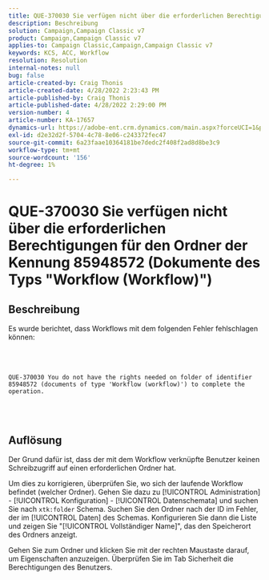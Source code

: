```yaml
---
title: QUE-370030 Sie verfügen nicht über die erforderlichen Berechtigungen für den Ordner der Kennung 85948572 (Dokumente des Typs "Workflow (Workflow)")
description: Beschreibung
solution: Campaign,Campaign Classic v7
product: Campaign,Campaign Classic v7
applies-to: Campaign Classic,Campaign,Campaign Classic v7
keywords: KCS, ACC, Workflow
resolution: Resolution
internal-notes: null
bug: false
article-created-by: Craig Thonis
article-created-date: 4/28/2022 2:23:43 PM
article-published-by: Craig Thonis
article-published-date: 4/28/2022 2:29:00 PM
version-number: 4
article-number: KA-17657
dynamics-url: https://adobe-ent.crm.dynamics.com/main.aspx?forceUCI=1&pagetype=entityrecord&etn=knowledgearticle&id=c8a8d6cc-fec6-ec11-a7b6-0022480a10ee
exl-id: d2e32d2f-5704-4c78-8e06-c243372fec47
source-git-commit: 6a23faae10364181be7dedc2f408f2ad8d8be3c9
workflow-type: tm+mt
source-wordcount: '156'
ht-degree: 1%

---
```


# QUE-370030 Sie verfügen nicht über die erforderlichen Berechtigungen für den Ordner der Kennung 85948572 (Dokumente des Typs &quot;Workflow (Workflow)&quot;)

## Beschreibung

Es wurde berichtet, dass Workflows mit dem folgenden Fehler fehlschlagen können:<br><br> <br><br>

```
QUE-370030 You do not have the rights needed on folder of identifier 85948572 (documents of type 'Workflow (workflow)') to complete the operation.
```

<br> 

## Auflösung


Der Grund dafür ist, dass der mit dem Workflow verknüpfte Benutzer keinen Schreibzugriff auf einen erforderlichen Ordner hat.

Um dies zu korrigieren, überprüfen Sie, wo sich der laufende Workflow befindet (welcher Ordner). Gehen Sie dazu zu [!UICONTROL Administration] - [!UICONTROL Konfiguration] - [!UICONTROL Datenschemata] und suchen Sie nach `xtk:folder` Schema. Suchen Sie den Ordner nach der ID im Fehler, der im [!UICONTROL Daten] des Schemas. Konfigurieren Sie dann die Liste und zeigen Sie &quot;[!UICONTROL Vollständiger Name]&quot;, das den Speicherort des Ordners anzeigt.

Gehen Sie zum Ordner und klicken Sie mit der rechten Maustaste darauf, um Eigenschaften anzuzeigen. Überprüfen Sie im Tab Sicherheit die Berechtigungen des Benutzers.

